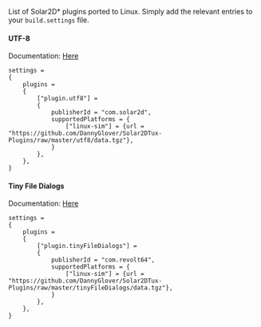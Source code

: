 List of Solar2D* plugins ported to Linux. Simply add the relevant entries to your `build.settings` file.

#### UTF-8
Documentation: [Here](https://docs.coronalabs.com/plugin/utf8/index.html)

```
settings =
{
    plugins =
    {
        ["plugin.utf8"] =
        {
            publisherId = "com.solar2d",
            supportedPlatforms = {
                ["linux-sim"] = {url = "https://github.com/DannyGlover/Solar2DTux-Plugins/raw/master/utf8/data.tgz"},
            }
        },
    },
}
```

#### Tiny File Dialogs
Documentation: [Here](https://dannyglover.github.io/Solar2D-TinyFileDialogs-Plugin/)

```  
settings =
{
    plugins =
    {
        ["plugin.tinyFileDialogs"] =
        {
            publisherId = "com.revolt64",
            supportedPlatforms = {
                ["linux-sim"] = {url = "https://github.com/DannyGlover/Solar2DTux-Plugins/raw/master/tinyFileDialogs/data.tgz"},
            }
        },
    },
}  
```